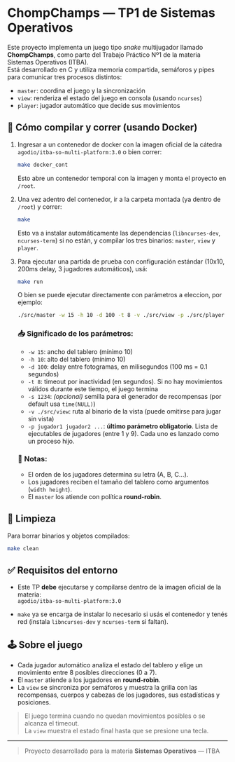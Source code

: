 # ChompChamps — TP1 de Sistemas Operativos

Este proyecto implementa un juego tipo *snake* multijugador llamado **ChompChamps**, como parte del Trabajo Práctico Nº1 de la materia Sistemas Operativos (ITBA).  
Está desarrollado en C y utiliza memoria compartida, semáforos y pipes para comunicar tres procesos distintos:

- `master`: coordina el juego y la sincronización
- `view`: renderiza el estado del juego en consola (usando `ncurses`)
- `player`: jugador automático que decide sus movimientos

## 🐧 Cómo compilar y correr (usando Docker)

1. Ingresar a un contenedor de docker con la imagen oficial de la cátedra `agodio/itba-so-multi-platform:3.0` o bien correr:

   ```bash
   make docker_cont
   ```

   Esto abre un contenedor temporal con la imagen y monta el proyecto en `/root`.

2. Una vez adentro del contenedor, ir a la carpeta montada (ya dentro de `/root`) y correr:

   ```bash
   make
   ```

   Esto va a instalar automáticamente las dependencias (`libncurses-dev`, `ncurses-term`) si no están, y compilar los tres binarios: `master`, `view` y `player`.

3. Para ejecutar una partida de prueba con configuración estándar (10x10, 200ms delay, 3 jugadores automáticos), usá:

   ```bash
   make run
   ```

   O bien se puede ejecutar directamente con parámetros a eleccion, por ejemplo:

   ```bash
   ./src/master -w 15 -h 10 -d 100 -t 8 -v ./src/view -p ./src/player ./src/player ./src/player
   ```
   ### 📥 Significado de los parámetros:

   - `-w 15`: ancho del tablero (mínimo 10)
   - `-h 10`: alto del tablero (mínimo 10)
   - `-d 100`: delay entre fotogramas, en milisegundos (100 ms = 0.1 segundos)
   - `-t 8`: timeout por inactividad (en segundos). Si no hay movimientos válidos durante este tiempo, el juego termina
   - `-s 1234`: *(opcional)* semilla para el generador de recompensas (por default usa `time(NULL)`)
   - `-v ./src/view`: ruta al binario de la vista (puede omitirse para jugar sin vista)
   - `-p jugador1 jugador2 ...`: **último parámetro obligatorio**. Lista de ejecutables de jugadores (entre 1 y 9). Cada uno es lanzado como un proceso hijo.

   ### 📌 Notas:
   - El orden de los jugadores determina su letra (A, B, C...).
   - Los jugadores reciben el tamaño del tablero como argumentos (`width height`).
   - El `master` los atiende con política **round-robin**.

## 🧹 Limpieza

Para borrar binarios y objetos compilados:

```bash
make clean
```

## ✅ Requisitos del entorno

- Este TP **debe** ejecutarse y compilarse dentro de la imagen oficial de la materia:  
  `agodio/itba-so-multi-platform:3.0`

- `make` ya se encarga de instalar lo necesario si usás el contenedor y tenés red (instala `libncurses-dev` y `ncurses-term` si faltan).

## 🕹️ Sobre el juego

- Cada jugador automático analiza el estado del tablero y elige un movimiento entre 8 posibles direcciones (0 a 7).
- El `master` atiende a los jugadores en **round-robin**.
- La `view` se sincroniza por semáforos y muestra la grilla con las recompensas, cuerpos y cabezas de los jugadores, sus estadísticas y posiciones.

> El juego termina cuando no quedan movimientos posibles o se alcanza el timeout.  
> La `view` muestra el estado final hasta que se presione una tecla.

---

> Proyecto desarrollado para la materia **Sistemas Operativos** — ITBA  
